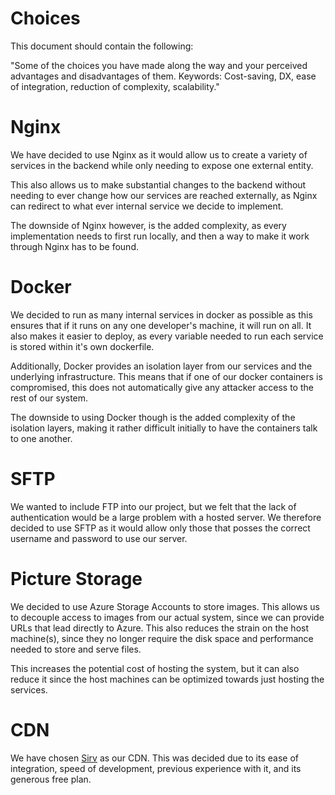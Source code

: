 # Choices
This document should contain the following:

"Some of the choices you have made along the way and your perceived advantages
 and disadvantages of them. Keywords: Cost-saving, DX, ease of integration,
 reduction of complexity, scalability."

# Nginx
We have decided to use Nginx as it would allow us to create a variety of
services in the backend while only needing to expose one external entity.

This also allows us to make substantial changes to the backend without needing
to ever change how our services are reached externally, as Nginx can redirect
to what ever internal service we decide to implement.

The downside of Nginx however, is the added complexity, as every implementation
needs to first run locally, and then a way to make it work through Nginx has
to be found.

# Docker
We decided to run as many internal services in docker as possible as this
ensures that if it runs on any one developer's machine, it will run on all.
It also makes it easier to deploy, as every variable needed to run each service
is stored within it's own dockerfile. 

Additionally, Docker provides an isolation layer from our services and the
underlying infrastructure. This means that if one of our docker containers is
compromised, this does not automatically give any attacker access to the rest
of our system.

The downside to using Docker though is the added complexity of the isolation
layers, making it rather difficult initially to have the containers talk to one
another.

# SFTP
We wanted to include FTP into our project, but we felt that the lack of 
authentication would be a large problem with a hosted server. We therefore 
decided to use SFTP as it would allow only those that posses the correct
username and password to use our server.

# Picture Storage
We decided to use Azure Storage Accounts to store images. This allows us to decouple
access to images from our actual system, since we can provide URLs that lead directly to Azure.
This also reduces the strain on the host machine(s), since they no longer require
the disk space and performance needed to store and serve files.

This increases the potential cost of hosting the system, but it can also reduce it since the
host machines can be optimized towards just hosting the services.

# CDN
We have chosen [Sirv](https://sirv.com/) as our CDN. This was decided due to its ease of integration,
speed of development, previous experience with it, and its generous free plan.
